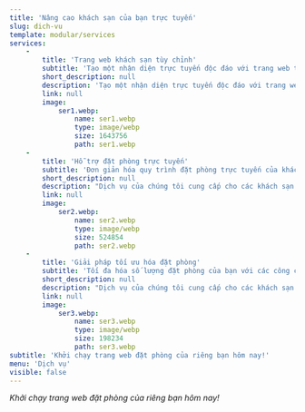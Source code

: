 ```yaml
---
title: 'Nâng cao khách sạn của bạn trực tuyến'
slug: dich-vu
template: modular/services
services:
    -
        title: 'Trang web khách sạn tùy chỉnh'
        subtitle: 'Tạo một nhận diện trực tuyến độc đáo với trang web tùy chỉnh.'
        short_description: null
        description: 'Tạo một nhận diện trực tuyến độc đáo với trang web tùy chỉnh.'
        link: null
        image:
            ser1.webp:
                name: ser1.webp
                type: image/webp
                size: 1643756
                path: ser1.webp
    -
        title: 'Hỗ trợ đặt phòng trực tuyến'
        subtitle: 'Đơn giản hóa quy trình đặt phòng trực tuyến của khách sạn bạn một cách dễ dàng.'
        short_description: null
        description: "Dịch vụ của chúng tôi cung cấp cho các khách sạn cơ hội xây dựng trang web riêng của họ bằng cách sử dụng tên miền độc đáo.\n\nĐảm bảo một nét cá nhân hóa phản ánh đặc trưng riêng của họ.\nThu hút nhiều đặt phòng trực tiếp hơn và xây dựng mối quan hệ khách hàng mạnh mẽ hơn.\nNổi bật trong ngành khách sạn cạnh tranh với một trang web hoàn toàn phù hợp với thương hiệu của bạn.\nGiải pháp này không chỉ nâng cao nhận diện thương hiệu mà còn tạo điều kiện cho cách đặt phòng trực tiếp, loại bỏ sự phụ thuộc vào các nền tảng bên thứ ba.\n\nVới thiết kế trực quan và chức năng tối ưu, thu hút nhiều khách hơn và tăng tỷ lệ lấp đầy. Đầu tư vào tương lai của khách sạn của bạn bằng cách thiết lập một sự hiện diện trực tuyến mạnh mẽ, phù hợp với đối tượng mục tiêu của bạn."
        link: null
        image:
            ser2.webp:
                name: ser2.webp
                type: image/webp
                size: 524854
                path: ser2.webp
    -
        title: 'Giải pháp tối ưu hóa đặt phòng'
        subtitle: 'Tối đa hóa số lượng đặt phòng của bạn với các công cụ tối ưu hóa của chúng tôi.'
        short_description: null
        description: "Dịch vụ của chúng tôi cung cấp cho các khách sạn cơ hội xây dựng trang web riêng của họ bằng cách sử dụng tên miền độc đáo.\n\nĐảm bảo một nét cá nhân hóa phản ánh đặc trưng riêng của họ.\nThu hút nhiều đặt phòng trực tiếp hơn và xây dựng mối quan hệ khách hàng mạnh mẽ hơn.\nNổi bật trong ngành khách sạn cạnh tranh với một trang web hoàn toàn phù hợp với thương hiệu của bạn.\nGiải pháp này không chỉ nâng cao nhận diện thương hiệu mà còn tạo điều kiện cho cách đặt phòng trực tiếp, loại bỏ sự phụ thuộc vào các nền tảng bên thứ ba.\n\nVới thiết kế trực quan và chức năng tối ưu, thu hút nhiều khách hơn và tăng tỷ lệ lấp đầy. Đầu tư vào tương lai của khách sạn của bạn bằng cách thiết lập một sự hiện diện trực tuyến mạnh mẽ, phù hợp với đối tượng mục tiêu của bạn."
        link: null
        image:
            ser3.webp:
                name: ser3.webp
                type: image/webp
                size: 198234
                path: ser3.webp
subtitle: 'Khởi chạy trang web đặt phòng của riêng bạn hôm nay!'
menu: 'Dịch vụ'
visible: false
---
```


_Khởi chạy trang web đặt phòng của riêng bạn hôm nay!_